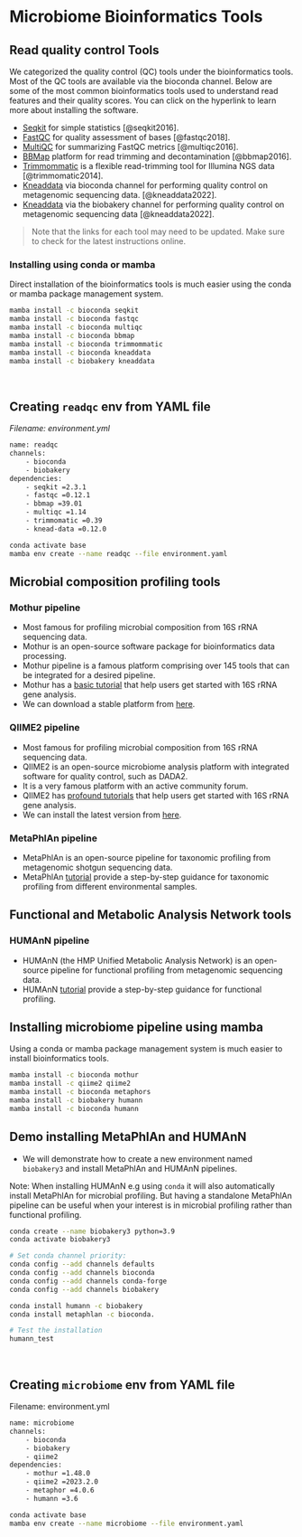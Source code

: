 # Microbiome Bioinformatics Tools
## Read quality control Tools
We categorized the quality control (QC) tools under the bioinformatics tools. Most of the QC tools are available via the bioconda channel. Below are some of the most common bioinformatics tools used to understand read features and their quality scores. You can click on the hyperlink to learn more about installing the software.

- [Seqkit](https://anaconda.org/bioconda/seqkit/) for simple statistics [@seqkit2016].
- [FastQC](https://anaconda.org/bioconda/fastqc/) for quality assessment of bases [@fastqc2018].
- [MultiQC](https://anaconda.org/bioconda/multiqc/) for summarizing FastQC metrics [@multiqc2016].
- [BBMap](https://anaconda.org/bioconda/bbmap) platform for read trimming and decontamination [@bbmap2016].
- [Trimmommatic](https://anaconda.org/bioconda/trimmomatic/) is a flexible read-trimming tool for Illumina NGS data [@trimmomatic2014].
- [Kneaddata](https://anaconda.org/bioconda/kneaddata/) via bioconda channel for performing quality control on metagenomic sequencing data. [@kneaddata2022].
- [Kneaddata](https://anaconda.org/biobakery/kneaddata/) via the biobakery channel for performing quality control on metagenomic sequencing data [@kneaddata2022].

> Note that the links for each tool may need to be updated. Make sure to check for the latest instructions online.

### Installing using conda or mamba
Direct installation of the bioinformatics tools is much easier using the conda or mamba package management system.

```bash
mamba install -c bioconda seqkit
mamba install -c bioconda fastqc
mamba install -c bioconda multiqc
mamba install -c bioconda bbmap
mamba install -c bioconda trimmommatic
mamba install -c bioconda kneaddata
mamba install -c biobakery kneaddata
```

<br>

## Creating `readqc` env from YAML file
*Filename: environment.yml*

```bash
name: readqc
channels:
    - bioconda
    - biobakery
dependencies:
    - seqkit =2.3.1
    - fastqc =0.12.1
    - bbmap =39.01
    - multiqc =1.14
    - trimmomatic =0.39
    - knead-data =0.12.0
```

```bash
conda activate base
mamba env create --name readqc --file environment.yaml
```

## Microbial composition profiling tools
### Mothur pipeline 
- Most famous for profiling microbial composition from 16S rRNA sequencing data.
- Mothur is an open-source software package for bioinformatics data processing.
- Mothur pipeline is a famous platform comprising over 145 tools that can be integrated for a desired pipeline. 
- Mothur has a [basic tutorial](https://mothur.org/wiki/miseq_sop/) that help users get started with 16S rRNA gene analysis. 
- We can download a stable platform from [here](https://github.com/mothur/mothur/releases/).

### QIIME2 pipeline
- Most famous for profiling microbial composition from 16S rRNA sequencing data.
- QIIME2 is an open-source microbiome analysis platform with integrated software for quality control, such as DADA2.
- It is a very famous platform with an active community forum. 
- QIIME2 has [profound tutorials](https://docs.qiime2.org/2022.2/tutorials/) that help users get started with 16S rRNA gene analysis. 
- We can install the latest version from [here](https://docs.qiime2.org/2022.2/install/).

### MetaPhlAn pipeline
- MetaPhlAn is an open-source pipeline for taxonomic profiling from metagenomic shotgun sequencing data.
- MetaPhlAn [tutorial](https://github.com/biobakery/biobakery/wiki/metaphlan3) provide a step-by-step guidance for taxonomic profiling from different environmental samples.

## Functional and Metabolic Analysis Network tools
### HUMAnN pipeline
- HUMAnN (the HMP Unified Metabolic Analysis Network) is an open-source pipeline for functional profiling from metagenomic sequencing data.
- HUMAnN [tutorial](https://github.com/biobakery/biobakery/wiki/humann3) provide a step-by-step guidance for functional profiling.

## Installing microbiome pipeline using mamba
Using a conda or mamba package management system is much easier to install bioinformatics tools.

```bash
mamba install -c bioconda mothur
mamba install -c qiime2 qiime2
mamba install -c bioconda metaphors
mamba install -c biobakery humann
mamba install -c bioconda humann
```


## Demo installing MetaPhlAn and HUMAnN
- We will demonstrate how to create a new environment named `biobakery3` and install MetaPhlAn and HUMAnN pipelines.

<div class="tmbinfo">
<p>Note: When installing HUMAnN e.g using <code>conda</code> it will
also automatically install MetaPhlAn for microbial profiling. But having
a standalone MetaPhlAn pipeline can be useful when your interest is in
microbial profiling rather than functional profiling.</p>
</div>


```bash
conda create --name biobakery3 python=3.9
conda activate biobakery3

# Set conda channel priority:
conda config --add channels defaults
conda config --add channels bioconda
conda config --add channels conda-forge
conda config --add channels biobakery

conda install humann -c biobakery
conda install metaphlan -c bioconda.

# Test the installation
humann_test

```



<br>

## Creating `microbiome` env from YAML file
Filename: environment.yml

```bash
name: microbiome
channels:
    - bioconda
    - biobakery
    - qiime2
dependencies:
    - mothur =1.48.0
    - qiime2 =2023.2.0
    - metaphor =4.0.6
    - humann =3.6
```

```bash
conda activate base
mamba env create --name microbiome --file environment.yaml
```

